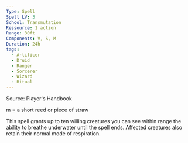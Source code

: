 ```yaml
---
Type: Spell
Spell LV: 3
School: Transmutation
Ressource: 1 action
Range: 30ft
Components: V, S, M
Duration: 24h
tags:
  - Artificer
  - Druid
  - Ranger
  - Sorcerer
  - Wizard
  - Ritual
---
```

Source: Player's Handbook

m = a short reed or piece of straw

This spell grants up to ten willing creatures you can see within range the ability to breathe underwater until the spell ends. Affected creatures also retain their normal mode of respiration.